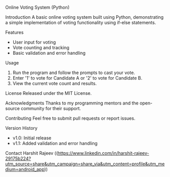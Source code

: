 Online Voting System (Python)

Introduction
A basic online voting system built using Python, demonstrating a simple implementation of voting functionality using if-else statements.

Features

- User input for voting
- Vote counting and tracking
- Basic validation and error handling

Usage

1. Run the program and follow the prompts to cast your vote.
2. Enter '1' to vote for Candidate A or '2' to vote for Candidate B.
3. View the current vote count and results.

License
Released under the MIT License.

Acknowledgments
Thanks to my programming mentors and the open-source community for their support.

Contributing
Feel free to submit pull requests or report issues.

Version History

- v1.0: Initial release
- v1.1: Added validation and error handling

Contact
Harshit Rajeev ((https://www.linkedin.com/in/harshit-rajeev-29175b224?utm_source=share&utm_campaign=share_via&utm_content=profile&utm_medium=android_app))


